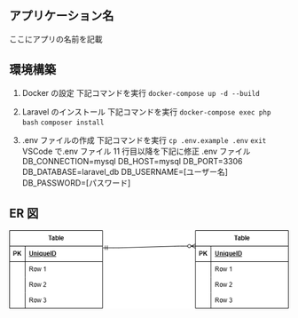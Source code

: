 ## アプリケーション名

ここにアプリの名前を記載

## 環境構築

1. Docker の設定
   下記コマンドを実行
   `docker-compose up -d --build`

2. Laravel のインストール
   下記コマンドを実行
   `docker-compose exec php bash`
   `composer install`

3. .env ファイルの作成
   下記コマンドを実行
   `cp .env.example .env`
   `exit`
   VSCode で.env ファイル 11 行目以降を下記に修正
   .env ファイル
   DB_CONNECTION=mysql
   DB_HOST=mysql
   DB_PORT=3306
   DB_DATABASE=laravel_db
   DB_USERNAME=[ユーザー名]
   DB_PASSWORD=[パスワード]

## ER 図

![ER図](ER.drawio.png)
